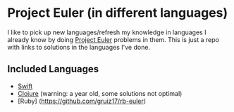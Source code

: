 # Project Euler (in different languages)

I like to pick up new languages/refresh my knowledge in languages I already know by doing [Project Euler](https://projecteuler.net/) problems in them. This is just a repo with links to solutions in the languages I've done.

## Included Languages

* [Swift](https://github.com/gruiz17/SwiftEuler)
* [Clojure](https://github.com/gruiz17/clojure-euler) (warning: a year old, some solutions not optimal)
* [Ruby] (https://github.com/gruiz17/rb-euler)
